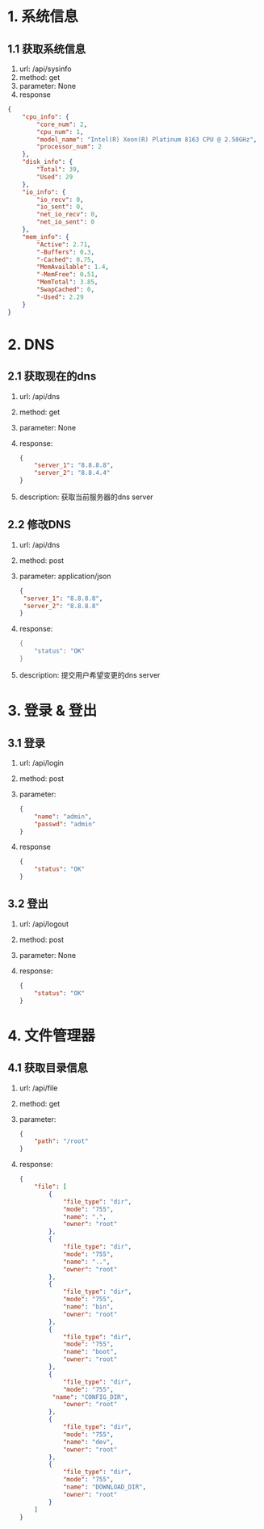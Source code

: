 # 1. 系统信息

## 1.1 获取系统信息

1. url: /api/sysinfo
2. method: get
3. parameter: None
4. response

```json
{
    "cpu_info": {
        "core_num": 2,
        "cpu_num": 1,
        "model_name": "Intel(R) Xeon(R) Platinum 8163 CPU @ 2.50GHz",
        "processor_num": 2
    },
    "disk_info": {
        "Total": 39,
        "Used": 29
    },
    "io_info": {
        "io_recv": 0,
        "io_sent": 0,
        "net_io_recv": 0,
        "net_io_sent": 0
    },
    "mem_info": {
        "Active": 2.71,
        "-Buffers": 0.3,
        "-Cached": 0.75,
        "MemAvailable": 1.4,
        "-MemFree": 0.51,
        "MemTotal": 3.85,
        "SwapCached": 0,
        "-Used": 2.29
    }
}
```

# 2. DNS

## 2.1 获取现在的dns

1. url: /api/dns

2. method: get

3. parameter: None

4. response:

   ```json
   {
       "server_1": "8.8.8.8",
       "server_2": "8.8.4.4"
   }
   ```

5. description: 获取当前服务器的dns server

## 2.2 修改DNS

1. url: /api/dns

2. method: post

3. parameter: application/json

   ```json
   {
   	"server_1": "8.8.8.8",
   	"server_2": "8.8.8.8"
   }
   ```

4. response:

   ```cpp
   {
       "status": "OK"
   }
   ```

5. description: 提交用户希望变更的dns server

# 3. 登录 & 登出

## 3.1 登录

1. url: /api/login

2. method: post

3. parameter: 

   ```json
   {
       "name": "admin",
       "passwd": "admin"
   }
   ```

4. response

   ```json
   {
       "status": "OK"
   }
   ```

## 3.2 登出

1. url: /api/logout

2. method: post

3. parameter: None

4. response:

   ```json
   {
       "status": "OK"
   }
   ```


# 4. 文件管理器

## 4.1 获取目录信息

1. url: /api/file

2. method: get

3. parameter:

   ```json
   {
       "path": "/root"
   }
   ```

4. response:

   ```json
   {
       "file": [
           {
               "file_type": "dir",
               "mode": "755",
               "name": ".",
               "owner": "root"
           },
           {
               "file_type": "dir",
               "mode": "755",
               "name": "..",
               "owner": "root"
           },
           {
               "file_type": "dir",
               "mode": "755",
               "name": "bin",
               "owner": "root"
           },
           {
               "file_type": "dir",
               "mode": "755",
               "name": "boot",
               "owner": "root"
           },
           {
               "file_type": "dir",
               "mode": "755",
            "name": "CONFIG_DIR",
               "owner": "root"
           },
           {
               "file_type": "dir",
               "mode": "755",
               "name": "dev",
               "owner": "root"
           },
           {
               "file_type": "dir",
               "mode": "755",
               "name": "DOWNLOAD_DIR",
               "owner": "root"
           }
       ]
   }       
   ```
   
   